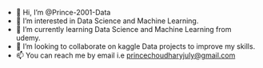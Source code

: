 - 👋 Hi, I’m @Prince-2001-Data
- 👀 I’m interested in Data Science and Machine Learning.
- 🌱 I’m currently learning Data Science and Machine Learning from udemy.
- 💞️ I’m looking to collaborate on kaggle Data projects to improve my skills.
- 📫 You can reach me by email i.e  princechoudharyjuly@gmail.com 

<!---
Prince-2001-Data/Prince-2001-Data is a ✨ special ✨ repository because its `README.md` (this file) appears on your GitHub profile.
You can click the Preview link to take a look at your changes.
--->
